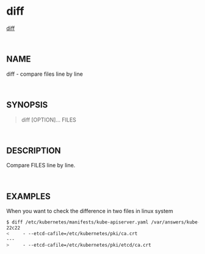 
# diff

[diff](https://man7.org/linux/man-pages/man1/diff.1.html)

<br>

## NAME

diff - compare files line by line

<br>

## SYNOPSIS

> diff [OPTION]... FILES

<br>

## DESCRIPTION

Compare FILES line by line.

<br>

## EXAMPLES

When you want to check the difference in two files in linux system

```bash
$ diff /etc/kubernetes/manifests/kube-apiserver.yaml /var/answers/kube-apiserver.yaml
22c22
<     - --etcd-cafile=/etc/kubernetes/pki/ca.crt
---
>     - --etcd-cafile=/etc/kubernetes/pki/etcd/ca.crt
```
